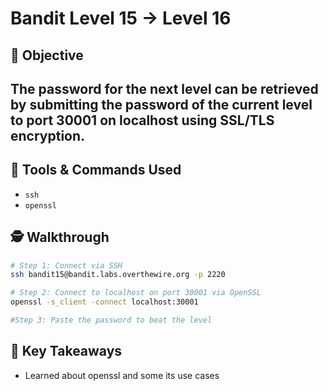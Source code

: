 # Bandit Level 15 → Level 16

## 🧠 Objective
The password for the next level can be retrieved by submitting the password of the current level to port 30001 on localhost using SSL/TLS encryption.
---

## 🧰 Tools & Commands Used
- `ssh`
-  `openssl`

## 🕵️ Walkthrough

```bash
# Step 1: Connect via SSH
ssh bandit15@bandit.labs.overthewire.org -p 2220

# Step 2: Connect to localhost on port 30001 via OpenSSL
openssl -s_client -connect localhost:30001

#Step 3: Paste the password to beat the level
```
## 📌 Key Takeaways
- Learned about openssl and some its use cases